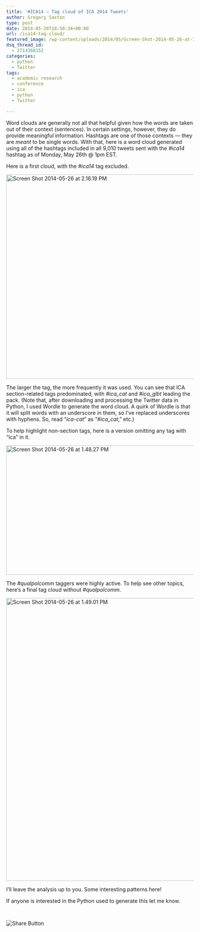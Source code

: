 ```yaml
---
title: '#ICA14 – Tag cloud of ICA 2014 Tweets'
author: Gregory Saxton
type: post
date: 2014-05-26T18:50:34+00:00
url: /ica14-tag-cloud/
featured_image: /wp-content/uploads/2014/05/Screen-Shot-2014-05-26-at-1.49.01-PM.png
dsq_thread_id:
  - 2714368152
categories:
  - python
  - Twitter
tags:
  - academic research
  - conference
  - ica
  - python
  - Twitter

---
```

Word clouds are generally not all that helpful given how the words are taken out of their context (sentences). In certain settings, however, they do provide meaningful information. Hashtags are one of those contexts &#8212; they are _meant_ to be single words. With that, here is a word cloud generated using all of the hashtags included in all 9,010 tweets sent with the _#ica14_ hashtag as of Monday, May 26th @ 1pm EST. 

Here is a first cloud, with the _#ica14_ tag excluded. 

[<img loading="lazy" src="http://social-metrics.org/wp-content/uploads/2014/05/Screen-Shot-2014-05-26-at-2.18.19-PM.png" alt="Screen Shot 2014-05-26 at 2.18.19 PM" width="1426" height="548" class="alignnone size-full wp-image-561" srcset="http://social-metrics.org/wp-content/uploads/2014/05/Screen-Shot-2014-05-26-at-2.18.19-PM.png 1426w, http://social-metrics.org/wp-content/uploads/2014/05/Screen-Shot-2014-05-26-at-2.18.19-PM-300x115.png 300w, http://social-metrics.org/wp-content/uploads/2014/05/Screen-Shot-2014-05-26-at-2.18.19-PM-1024x393.png 1024w" sizes="(max-width: 1426px) 100vw, 1426px" />][1]

The larger the tag, the more frequently it was used. You can see that ICA section-related tags predominated, with _#ica_cat_ and _#ica_glbt_ leading the pack. (Note that, after downloading and processing the Twitter data in Python, I used Wordle to generate the word cloud. A quirk of Wordle is that it will split words with an underscore in them, so I&#8217;ve replaced underscores with hyphens. So, read &#8220;_ica-cat_&#8221; as &#8220;_#ica_cat_,&#8221; etc.)

To help highlight non-section tags, here is a version omitting any tag with &#8220;ica&#8221; in it.

[<img loading="lazy" src="http://social-metrics.org/wp-content/uploads/2014/05/Screen-Shot-2014-05-26-at-1.48.27-PM.png" alt="Screen Shot 2014-05-26 at 1.48.27 PM" width="1427" height="347" class="alignnone size-full wp-image-555" srcset="http://social-metrics.org/wp-content/uploads/2014/05/Screen-Shot-2014-05-26-at-1.48.27-PM.png 1427w, http://social-metrics.org/wp-content/uploads/2014/05/Screen-Shot-2014-05-26-at-1.48.27-PM-300x72.png 300w, http://social-metrics.org/wp-content/uploads/2014/05/Screen-Shot-2014-05-26-at-1.48.27-PM-1024x249.png 1024w" sizes="(max-width: 1427px) 100vw, 1427px" />][2]

The _#qualpolcomm_ taggers were highly active. To help see other topics, here&#8217;s a final tag cloud without _#qualpolcomm_.

[<img loading="lazy" src="http://social-metrics.org/wp-content/uploads/2014/05/Screen-Shot-2014-05-26-at-1.49.01-PM.png" alt="Screen Shot 2014-05-26 at 1.49.01 PM" width="1207" height="758" class="alignnone size-full wp-image-554" srcset="http://social-metrics.org/wp-content/uploads/2014/05/Screen-Shot-2014-05-26-at-1.49.01-PM.png 1207w, http://social-metrics.org/wp-content/uploads/2014/05/Screen-Shot-2014-05-26-at-1.49.01-PM-300x188.png 300w, http://social-metrics.org/wp-content/uploads/2014/05/Screen-Shot-2014-05-26-at-1.49.01-PM-1024x643.png 1024w" sizes="(max-width: 1207px) 100vw, 1207px" />][3]

I&#8217;ll leave the analysis up to you. Some interesting patterns here! 

If anyone is interested in the Python used to generate this let me know. 

<div style="padding-bottom:20px; padding-top:10px;" class="hupso-share-buttons">
  <!-- Hupso Share Buttons - https://www.hupso.com/share/ -->
  
  <a class="hupso_toolbar" href="https://www.hupso.com/share/"><img src="http://static.hupso.com/share/buttons/share-medium.png" style="border:0px; padding-top: 5px; float:left;" alt="Share Button" /></a><!-- Hupso Share Buttons -->
</div>

 [1]: http://social-metrics.org/wp-content/uploads/2014/05/Screen-Shot-2014-05-26-at-2.18.19-PM.png
 [2]: http://social-metrics.org/wp-content/uploads/2014/05/Screen-Shot-2014-05-26-at-1.48.27-PM.png
 [3]: http://social-metrics.org/wp-content/uploads/2014/05/Screen-Shot-2014-05-26-at-1.49.01-PM.png